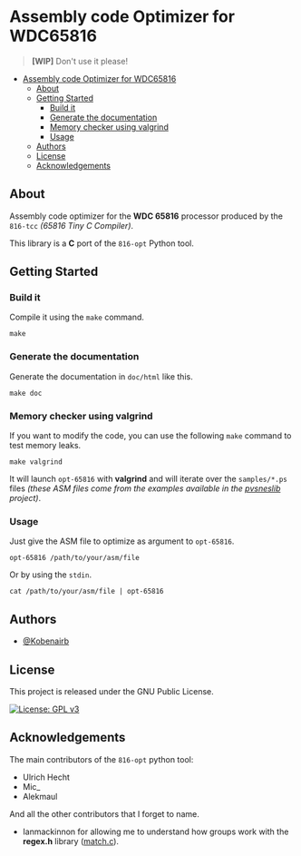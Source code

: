 # Assembly code Optimizer for WDC65816

> **[WIP]** Don't use it please!


- [Assembly code Optimizer for WDC65816](#assembly-code-optimizer-for-wdc65816)
  - [About](#about)
  - [Getting Started](#getting-started)
    - [Build it](#build-it)
    - [Generate the documentation](#generate-the-documentation)
    - [Memory checker using valgrind](#memory-checker-using-valgrind)
    - [Usage](#usage)
  - [Authors](#authors)
  - [License](#license)
  - [Acknowledgements](#acknowledgements)

## About

Assembly code optimizer for the **WDC 65816** processor produced
by the `816-tcc` *(65816 Tiny C Compiler)*.

This library is a **C** port of the `816-opt` Python tool.

## Getting Started

### Build it

Compile it using the `make` command.

```
make
```
### Generate the documentation

Generate the documentation in `doc/html` like this.

```
make doc
```

### Memory checker using valgrind

If you want to modify the code, you can use the following `make` command to test memory leaks.

```
make valgrind
```

It will launch `opt-65816` with **valgrind** and will iterate over the `samples/*.ps` files *(these ASM files come from the examples available in the [pvsneslib](https://github.com/alekmaul/pvsneslib) project)*.


### Usage

Just give the ASM file to optimize as argument to `opt-65816`.

```
opt-65816 /path/to/your/asm/file
```

Or by using the `stdin`.

```
cat /path/to/your/asm/file | opt-65816
```

## Authors

- [@Kobenairb](https://github.com/kobenairb)

## License

This project is released under the GNU Public License.

[![License: GPL v3](https://img.shields.io/badge/License-GPLv3-blue.svg)](https://www.gnu.org/licenses/gpl-3.0)

## Acknowledgements

The main contributors of the `816-opt` python tool:

- Ulrich Hecht
- Mic_
- Alekmaul

And all the other contributors that I forget to name.

- Ianmackinnon for allowing me to understand how groups work with the **regex.h** library ([match.c](https://gist.github.com/ianmackinnon/3294587)).
